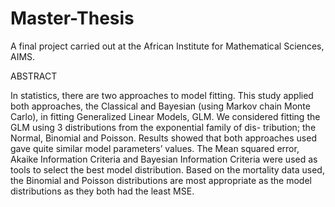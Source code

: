 # Master-Thesis
A final project carried out at the African Institute for Mathematical Sciences, AIMS.

ABSTRACT

In statistics, there are two approaches to model fitting. This study applied both approaches, the
Classical and Bayesian (using Markov chain Monte Carlo), in fitting Generalized Linear Models,
GLM. We considered fitting the GLM using 3 distributions from the exponential family of dis-
tribution; the Normal, Binomial and Poisson. Results showed that both approaches used gave
quite similar model parameters’ values. The Mean squared error, Akaike Information Criteria and
Bayesian Information Criteria were used as tools to select the best model distribution. Based
on the mortality data used, the Binomial and Poisson distributions are most appropriate as the
model distributions as they both had the least MSE.
